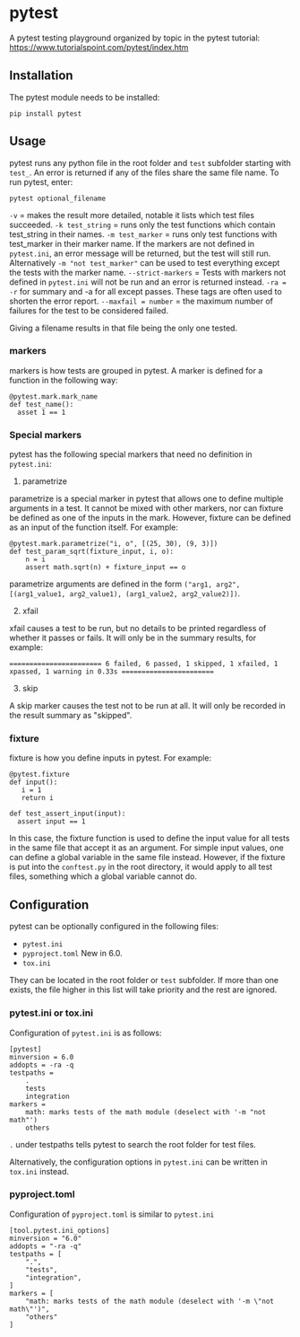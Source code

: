 # pytest

A pytest testing playground organized by topic in the pytest tutorial: https://www.tutorialspoint.com/pytest/index.htm

## Installation

The pytest module needs to be installed:

```
pip install pytest
```

## Usage

pytest runs any python file in the root folder and `test` subfolder starting with `test_`. An error is returned if any of the files share the same file name. To run pytest, enter:

```
pytest optional_filename
```

`-v` = makes the result more detailed, notable it lists which test files succeeded.
`-k test_string` = runs only the test functions which contain test_string in their names.
`-m test_marker` = runs only test functions with test_marker in their marker name. If the markers are not defined in `pytest.ini`, an error message will be returned, but the test will still run. Alternatively `-m "not test_marker"` can be used to test everything except the tests with the marker name.
`--strict-markers` = Tests with markers not defined in `pytest.ini` will not be run and an error is returned instead.
`-ra = -r` for summary and -a for all except passes. These tags are often used to shorten the error report.
`--maxfail = number` = the maximum number of failures for the test to be considered failed.

Giving a filename results in that file being the only one tested.

### markers

markers is how tests are grouped in pytest. A marker is defined for a function in the following way:

```
@pytest.mark.mark_name
def test_name():
  asset 1 == 1
```

### Special markers

pytest has the following special markers that need no definition in `pytest.ini`:

1. parametrize

parametrize is a special marker in pytest that allows one to define multiple arguments in a test. It cannot be mixed with other markers, nor can fixture be defined as one of the inputs in the mark. However, fixture can be defined as an input of the function itself. For example:

```
@pytest.mark.parametrize("i, o", [(25, 30), (9, 3)])
def test_param_sqrt(fixture_input, i, o):
    n = i
    assert math.sqrt(n) + fixture_input == o
```

parametrize arguments are defined in the form `("arg1, arg2", [(arg1_value1, arg2_value1), (arg1_value2, arg2_value2)])`.

2. xfail

xfail causes a test to be run, but no details to be printed regardless of whether it passes or fails. It will only be in the summary results, for example:

```
======================= 6 failed, 6 passed, 1 skipped, 1 xfailed, 1 xpassed, 1 warning in 0.33s =======================
```

3. skip

A skip marker causes the test not to be run at all. It will only be recorded in the result summary as "skipped".

### fixture

fixture is how you define inputs in pytest. For example:

```
@pytest.fixture
def input():
   i = 1
   return i

def test_assert_input(input):
  assert input == 1
```

In this case, the fixture function is used to define the input value for all tests in the same file that accept it as an argument. For simple input values, one can define a global variable in the same file instead. However, if the fixture is put into the `conftest.py` in the root directory, it would apply to all test files, something which a global variable cannot do.

## Configuration

pytest can be optionally configured in the following files:
* `pytest.ini`
* `pyproject.toml`
New in 6.0.
* `tox.ini`

They can be located in the root folder or `test` subfolder. If more than one exists, the file higher in this list will take priority and the rest are ignored.

### pytest.ini or tox.ini

Configuration of `pytest.ini` is as follows:

```
[pytest]
minversion = 6.0
addopts = -ra -q
testpaths =
    .
    tests
    integration
markers =
    math: marks tests of the math module (deselect with '-m "not math"')
    others
```

`.` under testpaths tells pytest to search the root folder for test files.

Alternatively, the configuration options in `pytest.ini` can be written in `tox.ini` instead.

### pyproject.toml

Configuration of `pyproject.toml` is similar to `pytest.ini`

```
[tool.pytest.ini_options]
minversion = "6.0"
addopts = "-ra -q"
testpaths = [
    ".",
    "tests",
    "integration",
]
markers = [
    "math: marks tests of the math module (deselect with '-m \"not math\"')",
    "others"
]
```
